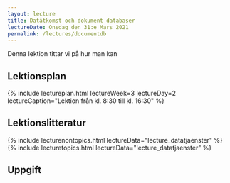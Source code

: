```yaml
---
layout: lecture
title: Datåtkomst och dokument databaser
lectureDate: Onsdag den 31:e Mars 2021
permalink: /lectures/documentdb
---
```

Denna lektion tittar vi på hur man kan 

## Lektionsplan

{% include lectureplan.html lectureWeek=3 lectureDay=2 lectureCaption="Lektion från kl. 8:30 till kl. 16:30" %}

## Lektionslitteratur

{% include lecturenontopics.html lectureData="lecture_datatjaenster" %}
{% include lecturetopics.html lectureData="lecture_datatjaenster" %}

## Uppgift

